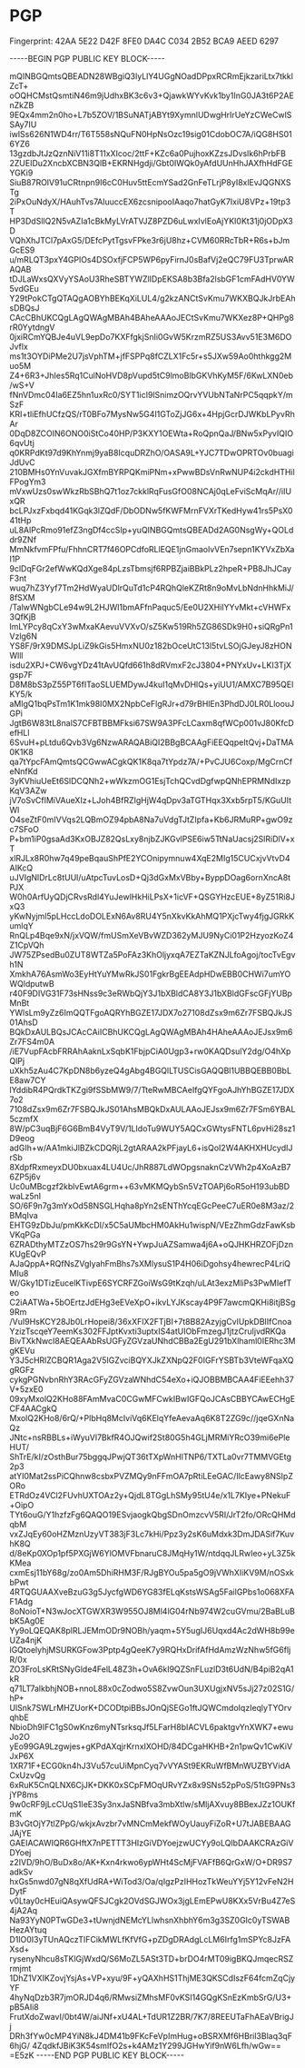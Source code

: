 # PGP

Fingerprint: 42AA 5E22 D42F 8FE0 DA4C  C034 2B52 BCA9 AEED 6297

-----BEGIN PGP PUBLIC KEY BLOCK-----

mQINBGQmtsQBEADN28WBgiQ3lyLlY4UGgNOadDPpxRCRmEjkzariLtx7tkklZcT+
oOQHCMstQsmtiN46m9jUdhxBK3c6v3+QjawkWYvKvk1by1InG0JA3t6P2AEnZkZB
9EQx4mm2n0ho+L7b5ZOV/1BSuNATjABYt9XymnlUDwgHrIrUeYzCWeCwlSSAy7IU
iwISs626N1WD4rr/T6T558sNQuFN0HpNsOzc19sig01CdobOC7A/iQG8HS016YZ6
13gzdbJtJzQznNiV11i8T11xXIcoc/2ttF+KZc6a0PujhoxKZzsJDvslk6hPrbFB
2ZUEIDu2XncbXCBN3QlB+EKRNHgdji/Gbt0IWQk0yAfdUUnHhJAXfhHdFGEYGKi9
SiuB87ROlV91uCRtnpn9I6cC0Huv5ttEcmYSad2GnFeTLrjP8yI8xlEvJQGNXSTg
2iPxOuNdyX/HAuhTvs7AIuuccEX6zcsnipooIAaqo7hatGyK7IxiU8VPz+19tp3T
HP3DdSllQ2N5vAZIa1cBkMyLVrATVJZ8PZD6uLwxIvlEoAjYKI0Kt31j0jODpX3D
VQhXhJTCl7pAxG5/DEfcPytTgsvFPke3r6jU8hz+CVM60RRcTbR+R6s+bJmGcES9
u/mRLQT3pxY4GPlOs4DSOxfjFCP5WP6pyFirnJ0sBafVj2eQC79FU3TprwARAQAB
tDJLaWxsQXVyYSAoU3RheSBTYWZlIDpEKSA8b3Bfa2lsbGF1cmFAdHV0YW5vdGEu
Y29tPokCTgQTAQgAOBYhBEKqXiLUL4/g2kzANCtSvKmu7WKXBQJkJrbEAhsDBQsJ
CAcCBhUKCQgLAgQWAgMBAh4BAheAAAoJECtSvKmu7WKXez8P+QHPg8rR0YytdngV
0jxiRCmYQBJe4uVL9epDo7KXFfgkjSnIi0GvW5KrzmRZ5US3Avv51E3M6DOJvflx
ms1t3OYDiPMe2U7jsVphTM+jfFSPPq8fCZLX1Fc5r+s5JXw59Ao0hthkgg2Muo5M
Z4+6R3+JhIes5Rq1CulNoHVD8pVupd5tC9lmoBlbGKVhKyM5F/6KwLXN0eb/wS+V
fNnVDmc04Ia6EZ5hn1uxRc0/SYT1icI9lSnimzOQrvYVUbNTaNrPC5qqpkY/mSzF
KRI+tliEfhUCfzQS/rT0BFo7MysNw5G4I1GToZjJG6x+4HpjGcrDJWKbLPyvRhAr
0DqD8ZCOIN6ONO0iStCo40HP/P3KXY1OEWta+RoQpnQaJ/BNw5xPyvIQIO6qvUtj
q0KRPdKt97d9KhYnmj9yaB8IcquDRZhO/OASA9L+YJC7TDwOPRTOv0buagiJdUvC
210BMHs0YnVuvakJGXfmBYRPQKmiPNm+xPwwBDsVnRwNUP4i2ckdHTHilFPogYm3
mVxwUzs0swWkzRbSBhQ7t1oz7ckklRqFusGfO08NCAj0qLeFviScMqAr//iIUxQR
bcLPJxzFxbqd41KGqk3lZQdF/DbODNw5fKWFMrnFVXrTKedHyw41rs5PsX041tHp
uL8AlPcRmo91efZ3ngDf4ccSIp+yuQINBGQmtsQBEADd2AG0NsgWy+QOLddr9ZNf
MmNkfvmFPfu/FhhnCRT7f46OPCdfoRLlEQE1jnGmaolvVEn7sepn1KYVxZbXaI1P
9clDqFGr2efWwKQdXge84pLzsTbmsjf6RPBZjaiBBkPLz2hpeR+PB8JhJCayF3nt
wuq7hZ3Yyf7Tm2HdWyaUDlrQuTd1cP4RQhQleKZRt8n9oMvLbNdnHhkMiJ/8fSXM
/TalwWNgbCLe94w9L2HJWl1bmAFfnPaquc5/Ee0U2XHiIYYvMkt+cVHWFx3QfKjB
lmLYPcy8qCxY3wMxaKAevuVVXvO/sZ5Kw519Rh5ZG86SDk9H0+siQRgPn1Vzlg6N
YS8F/9rX9DMSJpLiZ9kGis5HmxNU0z182bOceUtC13l5tvLSOjGJeyJ8zHONWlll
isdu2XPJ+CW6vgYDz41tAvUQfd661h8dRVmxF2cJ3804+PNYxUv+LKI3TjXgsp7F
D8M8bS3pZ55PT6fITaoSLUEMDywJ4kuI1qMvDHlQs+yiUU1/AMXC7B95QElKY5/k
aMlgQ1bqPsTm1K1mk98I0MX2NpbCeFlgRJr+d79rBHlEn3PhdDJ0LR0LloouJGPi
JgtB6W83tL8nalS7CFBTBBMFksi67SW9A3PFcLCaxm8qfWCp001vJ80KfcDefHLl
6SvuH+pLtdu6Qvb3Vg6NzwARAQABiQI2BBgBCAAgFiEEQqpeItQvj+DaTMA0K1K8
qa7tYpcFAmQmtsQCGwwACgkQK1K8qa7tYpdz7A/+PvCJU6Coxp/MgCrnCfeNnfKd
3yKVhiuUeEt6SlDCQNh2+wWkzmOG1EsjTchQCvdDgfwpQNhEPRMNdIxzpKqV3AZw
jV7oSvCfIMiVAueXIz+LJoh4BfRZIgHjW4qDpv3aTGTHqx3Xxb5rpT5/KGuUItWl
O4seZtF0mIVVqs2LQBmOZ94pbA8Na7uVdgTJtZIpfa+Kb6JRMuRP+gwO9zc7SFoO
P+bm1iP0gsaAd3KxOBJZ82QsLxy8njbZJKGvlPSE6iw5TtNaUacsj2SlRiDlV+xT
xlRJLx8R0hw7q49peBqauShPfE2YCOnipymnuw4XqE2MIg15CUCxjvVtvD4AIKcQ
uJVIgNlDrLc8tUUl/uAtpcTuvLosD+Qj3dGxMxVBby+ByppDOag6ornXncA8tPJX
W0h0ArfUyQDjCRvsRdl4YuJewlHkHiLPsX+1icVF+QSGYHzcEUE+8yZ51Ri8JxQ3
yKwNyjml5pLHccLdoDOLExN6Av8RU4Y5nXkvKkAhMQ1PXjcTwy4fjgJGRkKumlqY
RnQLp4Bqe9xN/jxVQW/fmUSmXeVBvWZD362yMJU9NyCi01P2HzyozKoZ4Z1CpVQh
JW75ZPsedBu0ZUT8WTZa5PoFAz3KhOljyxqA7EZTaKZNJLfoAgoj/tocTvEgvh1N
XmkhA76AsmWo3EyHtYuYMwRkJS01FgkrBgEEAdpHDwEBB0CHWi7umYOWQldputwB
r40F9DIVG31F73sHNss9c3eRWbQjY3J1bXBldCA8Y3J1bXBldGFscGFjYUBpMnBt
YWlsLm9yZz6ImQQTFgoAQRYhBGZE17JDX7o27108dZsx9m6Zr7FSBQJkJS01AhsD
BQkDxAULBQsJCAcCAiICBhUKCQgLAgQWAgMBAh4HAheAAAoJEJsx9m6Zr7FS4m0A
/iE7VupFAcbFRRAhAaknLxSqbK1FbjpCiA0Ugp3+rw0KAQDsulY2dg/O4hXpQlPj
uXkh5zAu4C7KpDN8b6yzeQ4gAbg4BGQlLTUSCisGAQQBl1UBBQEBB0BbLE8aw7CY
lYddibR4PQrdkTKZgi9fSSbMW9/7/TteRwMBCAeIfgQYFgoAJhYhBGZE17JDX7o2
7108dZsx9m6Zr7FSBQJkJS01AhsMBQkDxAULAAoJEJsx9m6Zr7FSm6YBAL5czmfX
8W/pC3uqBjF6G6BmB4VyT9V/1LIdoTu9WUY5AQCxGWtysFNTL6pvHi28sz1D9eog
adGIh+w/AA1mkiJlBZkCDQRjL2gtARAA2kPFjayL6+isQoI2W4AKHXHUcydIJrSb
8XdpfRxmeyxDU0bxuax4LU4Uc/JhR887LdWOpgsnaknCzVWh2p4XoAzB76ZP5j6v
Uc0uMBcgzf2kblvEwtA6grm++63vMKMQybSn5VzTOAPj6oR5oH193ubBDwaLz5nI
SO/6F9n7g3mYxOd58NSGLHqha8pYn2sENThYcqEGcPeeC7uER0e8M3az/2BMqIva
EHTG9zDbJu/pmKkKcDl/x5C5aUMbcHM0AkHu1wispN/VEzZhmGdzFawKsbVKqPGa
6ZRADthyMTZzOS7hs29r9GsYN+YwpJuAZSamwa4j6A+oQJHKHRZOFjDznKUgEQvP
AJaQppA+RQfNsZVgIyahFmBhs7sXMlysuS1P4H06iDgohsy4hewrecP4LriQMIu8
W/Gky1DTizEucelKTivpE6SYCRFZGoiWsG9tKzqh/uLAt3exzMliPs3PwMIefTeo
C2iAATWa+5bOErtzJdEHg3eEVeXpO+ikvLYJKscay4P9F7awcmQKHi8itjBSg9Rm
/VuI9HsKCY28Jb0LrHopei8/36xXFlX2FTjBI+7t8B82AzyjgCvlUpkDBIIfCnoa
YzizTscqeY7eemKs302FFJptKvxti3uptxIS4atUIObFmzegJ1jtzCruIjvdRKQa
BivTXkNwcI8AEQEAAbRsUGFyZGVzaUNhdCBBa2EgU291bXlhaml0IERhc3MgKEVu
Y3J5cHRlZCBQR1Aga2V5IGZvciBQYXJkZXNpQ2F0IGFrYSBTb3VteWFqaXQgRGFz
cykgPGNvbnRhY3RAcGFyZGVzaWNhdC54eXo+iQJOBBMBCAA4FiEEehh37V+5zxE0
09xyMxolQ2KHo88FAmMvaC0CGwMFCwkIBwIGFQoJCAsCBBYCAwECHgECF4AACgkQ
MxolQ2KHo8/6rQ/+PlbHq8McIviVq6KElqYfeAevaAq6K8T2ZG9c//jqeGXnNaQz
JNtc+nsRBBLs+iWyuVl7BkfR4OJQwif2St80G5h4GLjMRMiYRcO39mi6ePleHUT/
ShTrE/kI/zOsthBur75bggqJPwjQT36tTXpWnHlTNP6/TXTLa0vr7TMMVGEtg2p3
atYI0Mat2ssPiCQhnw8csbxPVZMQy9nFFmOA7pRtiLEeGAC/IlcEawy8NSIpZORo
ETRdOz4VCl2FUvhUXTOAz2y+QjdL8TGgLhSMy95tU4e/x1L7KIye+PNekuF+OipO
TYt6ouG/Y1hzfzFg6QAQO19ESvjaogkQbgSDnOmzcvV5RI/JrT2fo/ORcQHMdqbM
vxZJqEy60oHZMznUzyVT383jF3Lc7kHi/Ppz3y2sK6uMdxk3DmJDASif7KuvhK8Q
d/8eKp0XOp1pf5PXGjW6YlOMVFbnaruC8JMqHy1W/ntdqqJLRwIeo+yL3Z5kKMea
cxmEsj11bY68g/zo0Am5DhiRHM3F/RJgBYOu5pa5gO9jVWhXIiKV9M/nOSxkbPwt
4RTQGUAAXveBzuG3g5JycfgWD6YG83fELqKstsWSAg5FailGPbs1o068XFAF1Adg
8oNoioT+N3wJocXTGWXR3W955OJ8Ml4lG04rNb974W2cuGVmu/2BaBLuBbK5Ag0E
Yy9oLQEQAK8plRLJEMmODr9NOBh/yaqm+5Y5ugIJ6Uqxd4Ac2dWH8b99eUZa4njK
lGQtoelyhjMSURKGFow3Pptp4gQeeK7y9RQHxDrifAfHdAmzWzNhw5fG6fljR/0x
ZO3FroLsKRtSNyGlde4FelL48Z3h+OvA6kI9QZSnFLuzlD3t6UdN/B4piB2qA1kR
q71LT7alkbhjNOB+nnoL88x0cZodwo5S8ZvwOun3UXUgjxNV5sJj27z02S1G/hP+
UlSnk7SWLrMHZUorK+DCODtpiBBsJOnQjSEGo1ftJQWCmdoIqzIeqlyTYOrvqhbE
NbioDh9IFC1gS0wKnz6myNTsrksqJf5LFarH8bIACVL6paktgvYnXWK7+ewuJo2O
yEo99GA9Lzgwjes+gKPdAXqjrKrnxIXOHD/84DCgaHKHB+2n1pwQv1CwKiVJxP6X
1XR71F+ECG0kn4hJ3Vu57cuUiMpnCyq7vVYASt9EKRuWfBMnWUZBYVidACxUzvQg
6xRuK5CnQLNX6CjJK+DKK0xSCpFMOqURvYZx8x9SNs52pPoS/51tG9PNs3jYP8ms
9w0cRF9jLcCUqS1IeE3Sy3nxJaSNBfva3mbXtlw/sMljAXvuy8BBexJZz1OUKfmK
B3vGtOjY7tlZPpG/wkjxAvzbr7vMNCmMekfWOyUauyFiZoR+U7tJABEBAAGJAjYE
GAEIACAWIQR6GHftX7nPETTT3HIzGiVDYoejzwUCYy9oLQIbDAAKCRAzGiVDYoej
z2IVD/9hO/BuDx8o/AK+Kxn4rkwo6ypWHt4ScMjFVAFfB6QrGxW/O+DR9S7adkSv
hxGs5nwd07gN8qXfUdRA+WiTod3/Oa/qIgzPzIHHozTkWeuYYj5Y12vFeN2HDytF
v0Ltay0cHEuiQAsywQFSJCgk2OVdSGJWOx3jgLEmEPwU8KXx5VrBu4Z7eS4jA2Aq
Na93YyN0PTwGDe3+tUwnjdNEMcYLlwhsnXhbhY6m3g3SZ0GIc0yTSWABHezAYtuq
D1lO0I3yTUnAQczTIFCikMWLfKfVfG+pZDgDRAdgLcLM6Irfg1mSPYc8JzFAXsd+
rysenyNhcu8sTKlGjWxdQ/S6MoZL5ASt3TD+brDO4rMT09igBKQJmqecRSZrmjmt
1DhZ1VXIKZovjYsjAs+VP+xyu/9F+yQAXhHS1ThjME3QKSCdIszF64fcmZqCjyYF
4hyNqDzb3R7jmORJD4q6/RMwsiZMhsMF0vKSI14GQgKSnEzKmbSrG/U3+pB5AIi8
FrutXdoZwavI/0bt4W/aiJNf+xU4AL+TdUR1Z2BR/7K7/8REEUTaFhAEaVBrigJj
DRh3fYw0cMP4YiN8kJ4DM41b9FKcFeVpImHug+oBSRXMf6HBril3Blaq3qF6hjG/
4ZqdkfJBiK3K54smIfO2s+k4AMz1Y299JGHwYif9nW6Lfh/wGw==
=E5zK
-----END PGP PUBLIC KEY BLOCK-----
